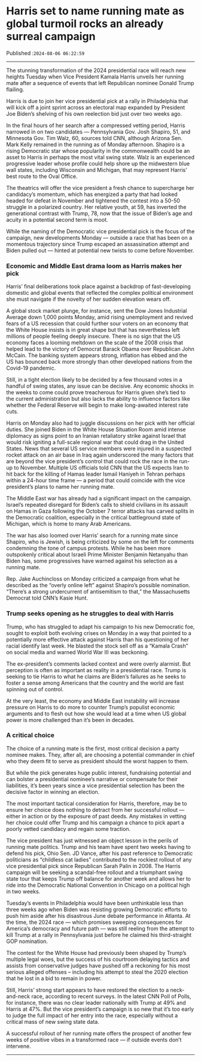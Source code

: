 # Harris set to name running mate as global turmoil rocks an already surreal campaign

Published :`2024-08-06 06:22:59`

---

The stunning transformation of the 2024 presidential race will reach new heights Tuesday when Vice President Kamala Harris unveils her running mate after a sequence of events that left Republican nominee Donald Trump flailing.

Harris is due to join her vice presidential pick at a rally in Philadelphia that will kick off a joint sprint across an electoral map expanded by President Joe Biden’s shelving of his own reelection bid just over two weeks ago.

In the final hours of her search after a compressed vetting period, Harris narrowed in on two candidates — Pennsylvania Gov. Josh Shapiro, 51, and Minnesota Gov. Tim Walz, 60, sources told CNN, although Arizona Sen. Mark Kelly remained in the running as of Monday afternoon. Shapiro is a rising Democratic star whose popularity in the commonwealth could be an asset to Harris in perhaps the most vital swing state. Walz is an experienced progressive leader whose profile could help shore up the midwestern blue wall states, including Wisconsin and Michigan, that may represent Harris’ best route to the Oval Office.

The theatrics will offer the vice president a fresh chance to supercharge her candidacy’s momentum, which has energized a party that had looked headed for defeat in November and tightened the contest into a 50-50 struggle in a polarized country. Her relative youth, at 59, has inverted the generational contrast with Trump, 78, now that the issue of Biden’s age and acuity in a potential second term is moot.

While the naming of the Democratic vice presidential pick is the focus of the campaign, new developments Monday — outside a race that has been on a momentous trajectory since Trump escaped an assassination attempt and Biden pulled out — hinted at potential new twists to come before November.

### Economic and Middle East drama loom as Harris makes her pick

Harris’ final deliberations took place against a backdrop of fast-developing domestic and global events that reflected the complex political environment she must navigate if the novelty of her sudden elevation wears off.

A global stock market plunge, for instance, sent the Dow Jones Industrial Average down 1,000 points Monday, amid rising unemployment and revived fears of a US recession that could further sour voters on an economy that the White House insists is in great shape but that has nevertheless left millions of people feeling deeply insecure. There is no sign that the US economy faces a looming meltdown on the scale of the 2008 crisis that helped lead to the victory of Democrat Barack Obama over Republican John McCain. The banking system appears strong, inflation has ebbed and the US has bounced back more strongly than other developed nations from the Covid-19 pandemic.

Still, in a tight election likely to be decided by a few thousand votes in a handful of swing states, any issue can be decisive. Any economic shocks in the weeks to come could prove treacherous for Harris given she’s tied to the current administration but also lacks the ability to influence factors like whether the Federal Reserve will begin to make long-awaited interest rate cuts.

Harris on Monday also had to juggle discussions on her pick with her official duties. She joined Biden in the White House Situation Room amid intense diplomacy as signs point to an Iranian retaliatory strike against Israel that would risk igniting a full-scale regional war that could drag in the United States. News that several US service members were injured in a suspected rocket attack on an air base in Iraq again underscored the many factors that are beyond the vice president’s control that could rock the race in the run-up to November. Multiple US officials told CNN that the US expects Iran to hit back for the killing of Hamas leader Ismail Haniyeh in Tehran perhaps within a 24-hour time frame — a period that could coincide with the vice president’s plans to name her running mate.

The Middle East war has already had a significant impact on the campaign. Israel’s repeated disregard for Biden’s calls to shield civilians in its assault on Hamas in Gaza following the October 7 terror attacks has carved splits in the Democratic coalition, especially in the critical battleground state of Michigan, which is home to many Arab Americans.

The war has also loomed over Harris’ search for a running mate since Shapiro, who is Jewish, is being criticized by some on the left for comments condemning the tone of campus protests. While he has been more outspokenly critical about Israeli Prime Minister Benjamin Netanyahu than Biden has, some progressives have warned against his selection as a running mate.

Rep. Jake Auchincloss on Monday criticized a campaign from what he described as the “overly online left” against Shapiro’s possible nomination. “There’s a strong undercurrent of antisemitism to that,” the Massachusetts Democrat told CNN’s Kasie Hunt.

### Trump seeks opening as he struggles to deal with Harris

Trump, who has struggled to adapt his campaign to his new Democratic foe, sought to exploit both evolving crises on Monday in a way that pointed to a potentially more effective attack against Harris than his questioning of her racial identify last week. He blasted the stock sell off as a “Kamala Crash” on social media and warned World War III was beckoning.

The ex-president’s comments lacked context and were overly alarmist. But perception is often as important as reality in a presidential race. Trump is seeking to tie Harris to what he claims are Biden’s failures as he seeks to foster a sense among Americans that the country and the world are fast spinning out of control.

At the very least, the economy and Middle East instability will increase pressure on Harris to do more to counter Trump’s populist economic arguments and to flesh out how she would lead at a time when US global power is more challenged than it’s been in decades.

### A critical choice

The choice of a running mate is the first, most critical decision a party nominee makes. They, after all, are choosing a potential commander in chief who they deem fit to serve as president should the worst happen to them.

But while the pick generates huge public interest, fundraising potential and can bolster a presidential nominee’s narrative or compensate for their liabilities, it’s been years since a vice presidential selection has been the decisive factor in winning an election.

The most important tactical consideration for Harris, therefore, may be to ensure her choice does nothing to detract from her successful rollout — either in action or by the exposure of past deeds. Any mistakes in vetting her choice could offer Trump and his campaign a chance to pick apart a poorly vetted candidacy and regain some traction.

The vice president has just witnessed an object lesson in the perils of running mate politics. Trump and his team have spent two weeks having to defend his pick, Ohio Sen. JD Vance, after his past reference to Democratic politicians as “childless cat ladies” contributed to the rockiest rollout of any vice presidential pick since Republican Sarah Palin in 2008. The Harris campaign will be seeking a scandal-free rollout and a triumphant swing state tour that keeps Trump off balance for another week and allows her to ride into the Democratic National Convention in Chicago on a political high in two weeks.

Tuesday’s events in Philadelphia would have been unthinkable less than three weeks ago when Biden was resisting growing Democratic efforts to push him aside after his disastrous June debate performance in Atlanta. At the time, the 2024 race — which promises sweeping consequences for America’s democracy and future path — was still reeling from the attempt to kill Trump at a rally in Pennsylvania just before he claimed his third-straight GOP nomination.

The contest for the White House had previously been shaped by Trump’s multiple legal woes, but the success of his courtroom delaying tactics and assists from conservative judges have pushed off a reckoning for his most serious alleged offenses – including his attempt to steal the 2020 election that he lost in a bid to remain in power.

Still, Harris’ strong start appears to have restored the election to a neck-and-neck race, according to recent surveys. In the latest CNN Poll of Polls, for instance, there was no clear leader nationally with Trump at 49% and Harris at 47%. But the vice president’s campaign is so new that it’s too early to judge the full impact of her entry into the race, especially without a critical mass of new swing state data.

A successful rollout of her running mate offers the prospect of another few weeks of positive vibes in a transformed race — if outside events don’t intervene.

---

